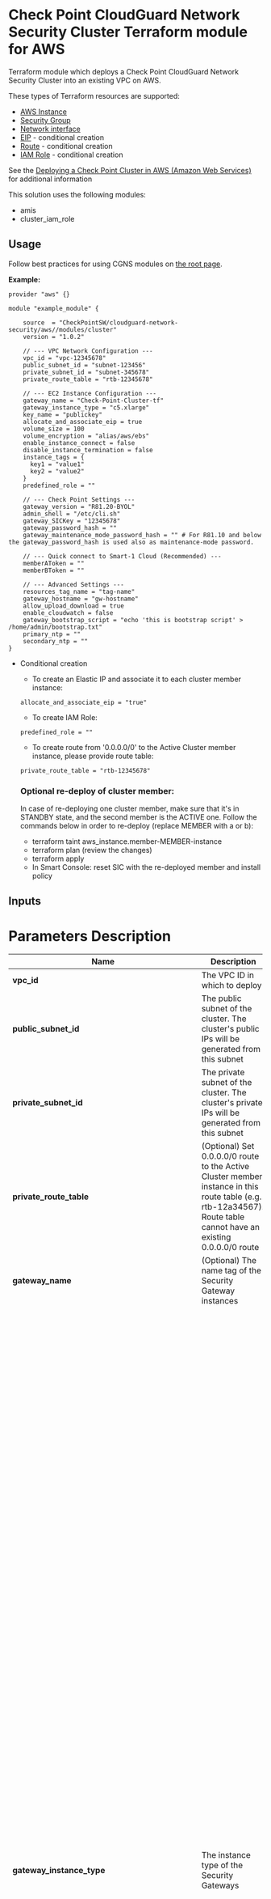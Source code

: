 # Check Point CloudGuard Network Security Cluster Terraform module for AWS

Terraform module which deploys a Check Point CloudGuard Network Security Cluster into an existing VPC on AWS.

These types of Terraform resources are supported:
* [AWS Instance](https://www.terraform.io/docs/providers/aws/r/instance.html)
* [Security Group](https://www.terraform.io/docs/providers/aws/r/security_group.html)
* [Network interface](https://www.terraform.io/docs/providers/aws/r/network_interface.html)
* [EIP](https://www.terraform.io/docs/providers/aws/r/eip.html) - conditional creation
* [Route](https://www.terraform.io/docs/providers/aws/r/route.html) - conditional creation
* [IAM Role](https://www.terraform.io/docs/providers/aws/r/iam_role.html) - conditional creation

See the [Deploying a Check Point Cluster in AWS (Amazon Web Services)](https://supportcenter.checkpoint.com/supportcenter/portal?eventSubmit_doGoviewsolutiondetails=&solutionid=sk104418) for additional information

This solution uses the following modules:
- amis
- cluster_iam_role

## Usage
Follow best practices for using CGNS modules on [the root page](https://registry.terraform.io/modules/checkpointsw/cloudguard-network-security/aws/latest#:~:text=Best%20Practices%20for%20Using%20Our%20Modules).

**Example:**
```
provider "aws" {}

module "example_module" {

    source  = "CheckPointSW/cloudguard-network-security/aws//modules/cluster"
    version = "1.0.2"

    // --- VPC Network Configuration ---
    vpc_id = "vpc-12345678"
    public_subnet_id = "subnet-123456"
    private_subnet_id = "subnet-345678"
    private_route_table = "rtb-12345678"

    // --- EC2 Instance Configuration ---
    gateway_name = "Check-Point-Cluster-tf"
    gateway_instance_type = "c5.xlarge"
    key_name = "publickey"
    allocate_and_associate_eip = true
    volume_size = 100
    volume_encryption = "alias/aws/ebs"
    enable_instance_connect = false
    disable_instance_termination = false
    instance_tags = {
      key1 = "value1"
      key2 = "value2"
    }
    predefined_role = ""

    // --- Check Point Settings ---
    gateway_version = "R81.20-BYOL"
    admin_shell = "/etc/cli.sh"
    gateway_SICKey = "12345678"
    gateway_password_hash = ""
    gateway_maintenance_mode_password_hash = "" # For R81.10 and below the gateway_password_hash is used also as maintenance-mode password.
    
    // --- Quick connect to Smart-1 Cloud (Recommended) ---
    memberAToken = ""
    memberBToken = ""

    // --- Advanced Settings ---
    resources_tag_name = "tag-name"
    gateway_hostname = "gw-hostname"
    allow_upload_download = true
    enable_cloudwatch = false
    gateway_bootstrap_script = "echo 'this is bootstrap script' > /home/admin/bootstrap.txt"
    primary_ntp = ""
    secondary_ntp = ""
}
  ```

- Conditional creation
  - To create an Elastic IP and associate it to each cluster member instance:
  ```
  allocate_and_associate_eip = "true"
  ```
  - To create IAM Role:
  ```
  predefined_role = ""
  ```
  - To create route from '0.0.0.0/0' to the Active Cluster member instance, please provide route table:
  ```
  private_route_table = "rtb-12345678"
  ```

  ### Optional re-deploy of cluster member:
  In case of re-deploying one cluster member, make sure that it's in STANDBY state, and the second member is the ACTIVE one.
  Follow the commands below in order to re-deploy (replace MEMBER with a or b):
  - terraform taint aws_instance.member-MEMBER-instance
  - terraform plan (review the changes)
  - terraform apply
  - In Smart Console: reset SIC with the re-deployed member and install policy

## Inputs
# Parameters Description

| Name | Description | Type | Allowed values |
|------|-------------|------|----------------|
| **vpc_id** | The VPC ID in which to deploy | string | Required |
| **public_subnet_id** | The public subnet of the cluster. The cluster's public IPs will be generated from this subnet | string | Required |
| **private_subnet_id** | The private subnet of the cluster. The cluster's private IPs will be generated from this subnet | string | Required |
| **private_route_table** | (Optional) Set 0.0.0.0/0 route to the Active Cluster member instance in this route table (e.g. rtb-12a34567). Route table cannot have an existing 0.0.0.0/0 route | string | **Default:** "" |
| **gateway_name** | (Optional) The name tag of the Security Gateway instances | string | **Default:** "Check-Point-Cluster-tf" |
| **gateway_instance_type** | The instance type of the Security Gateways | string | - c4.large <br/> - c4.xlarge <br/> - c5.large <br/> - c5.xlarge <br/> - c5.2xlarge <br/> - c5.4xlarge <br/> - c5.9xlarge <br/> - c5.12xlarge <br/> - c5.18xlarge <br/> - c5.24xlarge <br/> - c5n.large <br/> - c5n.xlarge <br/> - c5n.2xlarge <br/> - c5n.4xlarge <br/> - c5n.9xlarge <br/>  - c5n.18xlarge <br/>  - c5d.large <br/> - c5d.xlarge <br/> - c5d.2xlarge <br/> - c5d.4xlarge <br/> - c5d.9xlarge <br/> - c5d.12xlarge <br/>  - c5d.18xlarge <br/>  - c5d.24xlarge <br/> - m5.large <br/> - m5.xlarge <br/> - m5.2xlarge <br/> - m5.4xlarge <br/> - m5.8xlarge <br/> - m5.12xlarge <br/> - m5.16xlarge <br/> - m5.24xlarge <br/> - m6i.large <br/> - m6i.xlarge <br/> - m6i.2xlarge <br/> - m6i.4xlarge <br/> - m6i.8xlarge <br/> - m6i.12xlarge <br/> - m6i.16xlarge <br/> - m6i.24xlarge <br/> - m6i.32xlarge <br/> - c6i.large <br/> - c6i.xlarge <br/> - c6i.2xlarge <br/> - c6i.4xlarge <br/> - c6i.8xlarge <br/> - c6i.12xlarge <br/> - c6i.16xlarge <br/> - c6i.24xlarge <br/> - c6i.32xlarge <br/> - c6in.large <br/> - c6in.xlarge <br/> - c6in.2xlarge <br/> - c6in.4xlarge <br/> - c6in.8xlarge <br/> - c6in.12xlarge <br/> - c6in.16xlarge <br/> - c6in.24xlarge <br/> - c6in.32xlarge <br/> - r5.large <br/> - r5.xlarge <br/> - r5.2xlarge <br/> - r5.4xlarge <br/> - r5.8xlarge <br/> - r5.12xlarge <br/> - r5.16xlarge <br/> - r5.24xlarge <br/> - r5a.large <br/> - r5a.xlarge <br/> - r5a.2xlarge <br/> - r5a.4xlarge <br/> - r5a.8xlarge <br/> - r5a.12xlarge <br/> - r5a.16xlarge <br/> - r5a.24xlarge <br/> - r5b.large <br/> - r5b.xlarge <br/> - r5b.2xlarge <br/> - r5b.4xlarge <br/> - r5b.8xlarge <br/> - r5b.12xlarge <br/> - r5b.16xlarge <br/> - r5b.24xlarge <br/> - r5n.large <br/> - r5n.xlarge <br/> - r5n.2xlarge <br/> - r5n.4xlarge <br/> - r5n.8xlarge <br/> - r5n.12xlarge <br/> - r5n.16xlarge <br/> - r5n.24xlarge <br/> - r6i.large <br/> - r6i.xlarge <br/> - r6i.2xlarge <br/> - r6i.4xlarge <br/> - r6i.8xlarge <br/> - r6i.12xlarge <br/> - r6i.16xlarge <br/> - r6i.24xlarge <br/> - r6i.32xlarge <br/> - m6a.large <br/> - m6a.xlarge <br/> - m6a.2xlarge  <br/> - m6a.4xlarge <br/> - m6a.8xlarge <br/> - m6a.12xlarge <br/> - m6a.16xlarge <br/> - m6a.24xlarge <br/> - m6a.32xlarge <br/> - m6a.48xlarge <br/> **Default:** "c5.xlarge" |
| **key_name** | The EC2 Key Pair name to allow SSH access to the instance | string | Required |
| **allocate_and_associate_eip** | If true, an Elastic IP will be allocated and associated with each cluster member, in addition to the shared cluster Elastic IP | bool | true;<br/>false.<br/>**Default:** true |
| **volume_size** | Root volume size (GB) - minimum 100 | number | **Default:** 100 |
| **volume_encryption** | KMS or CMK key identifier. Use key ID, alias, or ARN. Key alias should be prefixed with 'alias/' | string | **Default:** "alias/aws/ebs" |
| **enable_instance_connect** | Enable AWS Instance Connect. Supported regions are listed [here](https://aws.amazon.com/about-aws/whats-new/2019/06/introducing-amazon-ec2-instance-connect/) | bool | true;<br/>false.<br/>**Default:** false |
| **disable_instance_termination** | Prevents an instance from accidental termination. Note: Setting this true may prevent `terraform destroy` from working properly | bool | true;<br/>false.<br/>**Default:** false |
| **metadata_imdsv2_required** | Set true to deploy the instance with metadata v2 token required | bool | true;<br/>false.<br/>**Default:** true<br/>Required |
| **instance_tags** | (Optional) A map of tags as key=value pairs. Tags will be added to the Gateway EC2 instances | map(string) | **Default:** {} |
| **predefined_role** | (Optional) A predefined IAM role to attach to the cluster profile | string | **Default:** "" |
| **gateway_version** | Gateway version and license | string | "R81.10-BYOL";<br/>"R81.20-BYOL";<br/>"R82-BYOL".<br/>**Default:** "R81.20-BYOL" |
| **admin_shell** | Set the admin shell to enable advanced command line configuration | string | "/etc/cli.sh";<br/>"/bin/bash";<br/>"/bin/csh".<br/>**Default:** "/etc/cli.sh" |
| **gateway_SICKey** | The Secure Internal Communication key for trusted connection between Check Point components. Must be at least 8 alphanumeric characters | string | **Default:** "12345678" |
| **gateway_password_hash** | (Optional) Admin user's password hash (use `openssl passwd -6 PASSWORD` to generate) | string | **Default:** "" |
| **memberAToken** | (Recommended) Token for quick connection to Smart-1 Cloud. Instructions in SK180501 | string | **Default:** "" |
| **memberBToken** | (Recommended) Token for quick connection to Smart-1 Cloud. Instructions in SK180501 | string | **Default:** "" |
| **resources_tag_name** | (Optional) Name tag prefix for resources | string | **Default:** "" |
| **gateway_hostname** | (Optional) Hostname will append 'member-a' or 'member-b' accordingly. Cannot contain reserved words (see SK40179 for details) | string | **Default:** "" |
| **allow_upload_download** | Automatically download Blade Contracts and other important data to enhance product experience | bool | true;<br/>false.<br/>**Default:** true |
| **enable_cloudwatch** | Report Check Point-specific CloudWatch metrics | bool | true;<br/>false.<br/>**Default:** false |
| **gateway_bootstrap_script** | (Optional) Semicolon (;) separated commands to run on the initial boot | string | **Default:** "" |
| **primary_ntp** | (Optional) IPv4 address of the primary Network Time Protocol server | string | **Default:** "169.254.169.123" |
| **secondary_ntp** | (Optional) IPv4 address of the secondary Network Time Protocol server | string | **Default:** "0.pool.ntp.org" |
| **gateway_maintenance_mode_password_hash** | (Optional) Maintenance-mode password hash (generate using `grub2-mkpasswd-pbkdf2` on Linux) | string | **Default:** "" |

## Outputs
| Name               | Description                                         |
|--------------------|-----------------------------------------------------|
| ami_id             | The ami id of the deployed Security Cluster members |
| cluster_public_ip  | The public address of the cluster                   |
| member_a_public_ip | The public address of member A                      |
| member_b_public_ip | The public address of member B                      |
| member_a_ssh       | SSH command to member A                             |
| member_b_ssh       | SSH command to member B                             |
| member_a_url       | URL to the member A portal                          |
| member_b_url       | URL to the member B portal                          |
